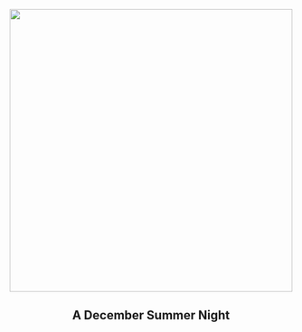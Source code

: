 
<p align="center"><img src="https://apod.nasa.gov/apod/image/2312/DSCF6968-Enhanced-NR1024.jpg" width="500" height="500"></p>
<h2 align="center"> A December Summer Night </h2>
